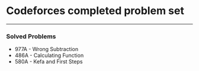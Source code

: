 <h1>Codeforces completed problem set</h1>
<hr />

<h3>Solved Problems</h3>
<ul>
	<li>977A - Wrong Subtraction</li>
	<li>486A - Calculating Function</li>
	<li>580A - Kefa and First Steps</li>
</ul>
